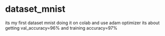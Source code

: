 # dataset_mnist
its my first dataset mnist doing it on colab and use adam optimizer 
its about getting val_accuracy=96% and training accuracy=97%
